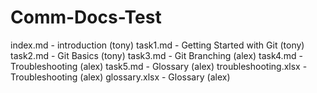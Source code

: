 # Comm-Docs-Test

index.md - introduction (tony)
task1.md - Getting Started with Git (tony)
task2.md - Git Basics (tony)
task3.md - Git Branching (alex)
task4.md - Troubleshooting (alex)
task5.md - Glossary (alex)
troubleshooting.xlsx - Troubleshooting (alex)
glossary.xlsx - Glossary (alex)
